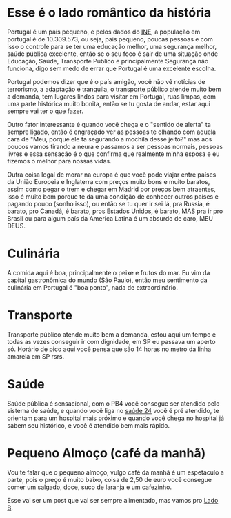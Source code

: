 # Esse é o lado romântico da história

Portugal é um país pequeno, e pelos dados do [INE](https://www.ine.pt/xportal/xmain?xpgid=ine_main&xpid=INE&xlang=pt), a população em portugal é de 10.309.573, ou seja, pais pequeno, poucas pessoas e com isso o controle para se ter uma educação melhor, uma segurança melhor, saúde pública excelente, então se o seu foco é sair de uma situação onde Educação, Saúde, Transporte Público e principalmente Segurança não funciona, digo sem medo de errar que Portugal é uma excelente escolha.

Portugal podemos dizer que é o país amigão, você não vê notícias de terrorismo, a adaptação é tranquila, o transporte público atende muito bem a demanda, tem lugares lindos para visitar em Portugal, ruas limpas, com uma parte histórica muito bonita, então se tu gosta de andar, estar aqui sempre vai ter o que fazer.

Outro fator interessante é quando você chega e o "sentido de alerta" ta sempre ligado, então é engraçado ver as pessoas te olhando com aquela cara de "Meu, porque ele ta segurando a mochila desse jeito?" mas aos poucos vamos tirando a neura e passamos a ser pessoas normais, pessoas livres e essa sensação é o que confirma que realmente minha esposa e eu fizemos o melhor para nossas vidas.

Outra coisa legal de morar na europa é que você pode viajar entre países da União Europeia e Inglaterra com preços muito bons e muito baratos, assim como pegar o trem e chegar em Madrid por preços bem atraentes, isso é muito bom porque te da uma condição de conhecer outros países e pagando pouco (sonho isso), ou então se tu quer ir sei lá, pra Russia, é barato, pro Canadá, é barato, pros Estados Unidos, é barato, MAS pra ir pro Brasil ou para algum país da America Latina é um absurdo de caro, MEU DEUS.

# Culinária

A comida aqui é boa, principalmente o peixe e frutos do mar. Eu vim da capital gastronômica do mundo (São Paulo), então meu sentimento da culinária em Portugal é "boa ponto", nada de extraordinário.

# Transporte

Transporte público atende muito bem a demanda, estou aqui um tempo e todas as vezes conseguir ir com dignidade, em SP eu passava um aperto só. Horário de pico aqui você pensa que são 14 horas no metro da linha amarela em SP rsrs.

# Saúde

Saúde pública é sensacional, com o PB4 você consegue ser atendido pelo sistema de saúde, e quando você liga no [saúde 24](http://www.saude24.pt/PresentationLayer/home_00.aspx) você é pré atendido, te orientam para um hospital mais próximo e quando você chega no hospital já sabem seu histórico, e você é atendido bem mais rápido.

# Pequeno Almoço (café da manhã)

Vou te falar que o pequeno almoço, vulgo café da manhã é um espetáculo a parte, pois o preço é muito baixo, coisa de 2,50 de euro você consegue comer um salgado, doce, suco de laranja e um cafezinho.

Esse vai ser um post que vai ser sempre alimentado, mas vamos pro [Lado B]().
